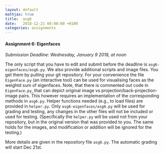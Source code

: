 ```yaml
---
layout: default
mathjax: true
title:  asg6
date:   2018-12-21 08:00:00 +0100
categories: assignments
---
```


#### Assignment 6: Eigenfaces

*Submission Deadline: Wednesday, January 9 2018, at noon*


The only script that you have to edit and submit before the deadline
is `asg6-eigenfaces/asg6.py`. We also provide additional scripts and
image files. You get them by pulling your git repository. For your
convenience the file `EigenFace.py` (an interactive tool) can be used
for visualising faces as the weightd sum of eigenfaces. Note, that
there is commented out code in `EigenFace.py`, that can depict
original image vs projection/back-projection-image pairs. This however
requires an implementation of the corresponding methods in `asg6.py`.
Helper functions needed (e.g., to load files) are provided in
`helper.py`. Only `asg6-eigenfaces/asg6.py` will be used for grading
and testing, any changes in the other files will not be included or
used for testing. (Specifically the `helper.py` will be used not from
your repository, but in the original version that was provided to
you. The same holds for the images, and modification or addition will
be ignored for the testing.)

More details are given in the repository file `asg6.py`. The automatic
grading will start Dec 21st.



